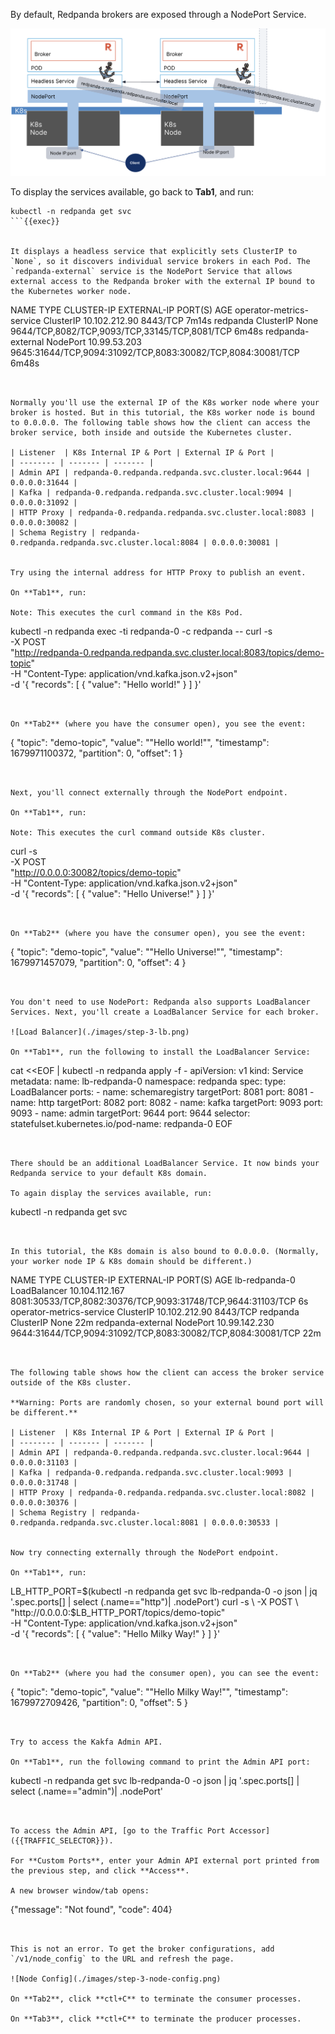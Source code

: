 By default, Redpanda brokers are exposed through a NodePort Service. 

![Node Port](./images/step-3-np.png)

To display the services available, go back to **Tab1**, and run:

```
kubectl -n redpanda get svc
```{{exec}}


It displays a headless service that explicitly sets ClusterIP to `None`, so it discovers individual service brokers in each Pod. The `redpanda-external` service is the NodePort Service that allows external access to the Redpanda broker with the external IP bound to the Kubernetes worker node.

```
NAME                       TYPE        CLUSTER-IP      EXTERNAL-IP   PORT(S)                                                       AGE
operator-metrics-service   ClusterIP   10.102.212.90   <none>        8443/TCP                                                      7m14s
redpanda                   ClusterIP   None            <none>        9644/TCP,8082/TCP,9093/TCP,33145/TCP,8081/TCP                 6m48s
redpanda-external          NodePort    10.99.53.203    <none>        9645:31644/TCP,9094:31092/TCP,8083:30082/TCP,8084:30081/TCP   6m48s
```


Normally you'll use the external IP of the K8s worker node where your broker is hosted. But in this tutorial, the K8s worker node is bound to 0.0.0.0. The following table shows how the client can access the broker service, both inside and outside the Kubernetes cluster. 

| Listener  | K8s Internal IP & Port | External IP & Port |
| -------- | ------- | ------- |
| Admin API | redpanda-0.redpanda.redpanda.svc.cluster.local:9644 |	0.0.0.0:31644 |
| Kafka	| redpanda-0.redpanda.redpanda.svc.cluster.local:9094 |	0.0.0.0:31092 |
| HTTP Proxy | redpanda-0.redpanda.redpanda.svc.cluster.local:8083 | 0.0.0.0:30082 |
| Schema Registry | redpanda-0.redpanda.redpanda.svc.cluster.local:8084 | 0.0.0.0:30081 |


Try using the internal address for HTTP Proxy to publish an event. 

On **Tab1**, run:

Note: This executes the curl command in the K8s Pod.

```
kubectl -n redpanda exec -ti redpanda-0 -c redpanda -- curl -s \
  -X POST \
  "http://redpanda-0.redpanda.redpanda.svc.cluster.local:8083/topics/demo-topic" \
  -H "Content-Type: application/vnd.kafka.json.v2+json" \
  -d '{
    "records": [
        { 
            "value": "Hello world!"
        }
    ]
}'
```{{exec}}


On **Tab2** (where you have the consumer open), you see the event:

```
{
  "topic": "demo-topic",
  "value": "\"Hello world!\"",
  "timestamp": 1679971100372,
  "partition": 0,
  "offset": 1
}
```


Next, you'll connect externally through the NodePort endpoint. 

On **Tab1**, run: 

Note: This executes the curl command outside K8s cluster.

```
curl -s \
  -X POST \
  "http://0.0.0.0:30082/topics/demo-topic" \
  -H "Content-Type: application/vnd.kafka.json.v2+json" \
  -d '{
    "records": [
        { 
            "value": "Hello Universe!"
        }
    ]
}'
```{{exec}}


On **Tab2** (where you have the consumer open), you see the event:

```
{
  "topic": "demo-topic",
  "value": "\"Hello Universe!\"",
  "timestamp": 1679971457079,
  "partition": 0,
  "offset": 4
}
```


You don't need to use NodePort: Redpanda also supports LoadBalancer Services. Next, you'll create a LoadBalancer Service for each broker. 

![Load Balancer](./images/step-3-lb.png)

On **Tab1**, run the following to install the LoadBalancer Service:

```
cat <<EOF | kubectl -n redpanda apply -f -
apiVersion: v1
kind: Service
metadata:
  name: lb-redpanda-0
  namespace: redpanda
spec:
  type: LoadBalancer
  ports:
    - name: schemaregistry
      targetPort: 8081
      port: 8081
    - name: http
      targetPort: 8082
      port: 8082
    - name: kafka
      targetPort: 9093
      port: 9093
    - name: admin
      targetPort: 9644
      port: 9644
  selector:
    statefulset.kubernetes.io/pod-name: redpanda-0
EOF
```{{exec}}


There should be an additional LoadBalancer Service. It now binds your Redpanda service to your default K8s domain. 

To again display the services available, run:

```
kubectl -n redpanda get svc
```{{exec}}


In this tutorial, the K8s domain is also bound to 0.0.0.0. (Normally, your worker node IP & K8s domain should be different.) 

```
NAME                TYPE           CLUSTER-IP       EXTERNAL-IP   PORT(S)                                                       AGE
lb-redpanda-0       LoadBalancer   10.104.112.167   <pending>     8081:30533/TCP,8082:30376/TCP,9093:31748/TCP,9644:31103/TCP   6s
operator-metrics-service   ClusterIP      10.102.212.90   <none>        8443/TCP
redpanda            ClusterIP      None             <none>        <none>                                                        22m
redpanda-external   NodePort       10.99.142.230    <none>        9644:31644/TCP,9094:31092/TCP,8083:30082/TCP,8084:30081/TCP   22m
```


The following table shows how the client can access the broker service outside of the K8s cluster. 

**Warning: Ports are randomly chosen, so your external bound port will be different.**

| Listener  | K8s Internal IP & Port | External IP & Port |
| -------- | ------- | ------- |
| Admin API | redpanda-0.redpanda.redpanda.svc.cluster.local:9644 |	0.0.0.0:31103 |
| Kafka	| redpanda-0.redpanda.redpanda.svc.cluster.local:9093 |	0.0.0.0:31748 |
| HTTP Proxy | redpanda-0.redpanda.redpanda.svc.cluster.local:8082 | 0.0.0.0:30376 |
| Schema Registry | redpanda-0.redpanda.redpanda.svc.cluster.local:8081 | 0.0.0.0:30533 |


Now try connecting externally through the NodePort endpoint. 

On **Tab1**, run:

```
LB_HTTP_PORT=$(kubectl -n redpanda get svc lb-redpanda-0 -o json | jq '.spec.ports[] | select (.name=="http")| .nodePort')
curl -s \
  -X POST \
  "http://0.0.0.0:$LB_HTTP_PORT/topics/demo-topic" \
  -H "Content-Type: application/vnd.kafka.json.v2+json" \
  -d '{
    "records": [
        { 
            "value": "Hello Milky Way!"
        }
    ]
}'
```{{exec}}


On **Tab2** (where you had the consumer open), you can see the event:

```
{
  "topic": "demo-topic",
  "value": "\"Hello Milky Way!\"",
  "timestamp": 1679972709426,
  "partition": 0,
  "offset": 5
}
```{{exec}}


Try to access the Kakfa Admin API. 

On **Tab1**, run the following command to print the Admin API port:

```
kubectl -n redpanda get svc lb-redpanda-0 -o json | jq '.spec.ports[] | select (.name=="admin")| .nodePort'
```{{exec}}


To access the Admin API, [go to the Traffic Port Accessor]({{TRAFFIC_SELECTOR}}).

For **Custom Ports**, enter your Admin API external port printed from the previous step, and click **Access**.

A new browser window/tab opens:

```
{"message": "Not found", "code": 404}
```


This is not an error. To get the broker configurations, add `/v1/node_config` to the URL and refresh the page.

![Node Config](./images/step-3-node-config.png)

On **Tab2**, click **ctl+C** to terminate the consumer processes. 

On **Tab3**, click **ctl+C** to terminate the producer processes. 

